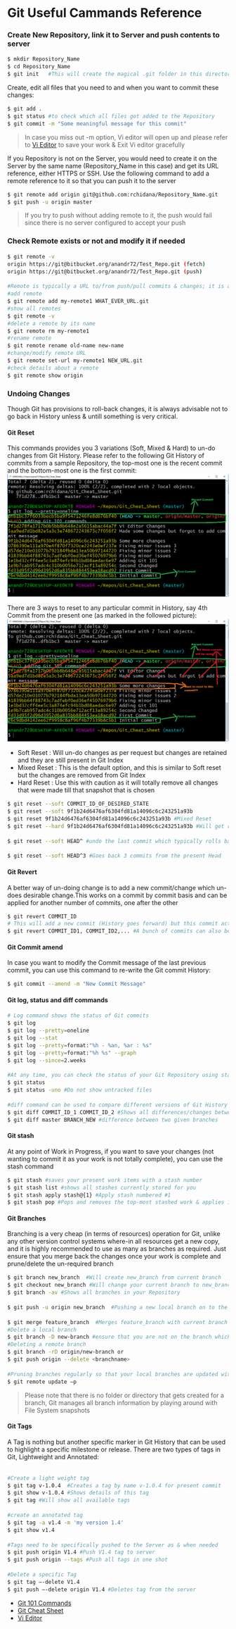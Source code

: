 # Git Useful Cammands Reference

### Create New Repository, link it to Server and push contents to server

```sh
$ mkdir Repository_Name
$ cd Repository_Name
$ git init   #This will create the magical .git folder in this directory
```
Create, edit all files that you need to and when you want to commit these changes:
```sh
$ git add .
$ git status #to check which all files got added to the Repository
$ git commit -m "Some meaningful message for this commit"
```
>In case you miss out -m option, Vi editor will open up and please refer to [Vi Editor](Vi.md) to save your work & Exit Vi editor gracefully

If you Repository is not on the Server, you would need to create it on the Server by the same name (Repository_Name in this case) and get its URL reference, either HTTPS or SSH. Use the following command to add a remote reference to it so that you can push it to the server
```sh
$ git remote add origin git@github.com:rchidana/Repository_Name.git
$ git push -u origin master
```
>If you try to push without adding remote to it, the push would fail since there is no server configured to accept your push

### Check Remote exists or not and modify it if needed
```sh
$ git remote -v
origin https://git@bitbucket.org/anandr72/Test_Repo.git (fetch)
origin https://git@bitbucket.org/anandr72/Test_Repo.git (push)

#Remote is typically a URL to/from push/pull commits & changes; it is a short unique name for the identifier
#add remote
$ git remote add my-remote1 WHAT_EVER_URL.git
#show all remotes
$ git remote -v
#delete a remote by its name
$ git remote rm my-remote1
#rename remote
$ git remote rename old-name new-name
#change/modify remote URL
$ git remote set-url my-remote1 NEW_URL.git
#check details about a remote
$ git remote show origin
```
### Undoing Changes
Though Git has provisions to roll-back changes, it is always advisable not to go back in History unless & untill something is very critical.

#### Git Reset
This commands provides you 3 variations (Soft, Mixed & Hard) to un-do changes from Git History. Please refer to the following Git History of commits from a sample Repository, the top-most one is the recent commit and the bottom-most one is the first commit:
![](images/Reset.png?raw=true)

There are 3 ways to reset to any particular commit in History, say 4th Commit from the present one (as marked in the followed picture):
![](images/Reset1.png?raw=true)
* Soft Reset : Will un-do changes as per request but changes are retained and they are still present in Git Index
* Mixed Reset : This is the default option, and this is similar to Soft reset but the changes are removed from Git Index
* Hard Reset : Use this with caution as it will totally remove all changes that were made till that snapshot that is chosen

```sh
$ git reset --soft COMMIT_ID_OF_DESIRED_STATE
$ git reset --soft 9f1b24d6476af6304fd81a14096c6c243251a93b
$ git reset 9f1b24d6476af6304fd81a14096c6c243251a93b #Mixed Reset
$ git reset --hard 9f1b24d6476af6304fd81a14096c6c243251a93b #Will get rid of all changes this commit

$ git reset --soft HEAD^ #undo the last commit which typically rolls back one commit from the HEAD

$ git reset --soft HEAD^3 #Goes back 3 commits from the present Head
```

#### Git Revert

A better way of un-doing change is to add a new commit/change which un-does desirable change.This works on a commit by commit basis and can be applied for another number of commits, one after the other
```sh
$ git revert COMMIT_ID
# This will add a new commit (History goes forward) but this commit actually removes the changes done in COMMIT_ID
$ git revert COMMIT_ID1, COMMIT_ID2,... #A bunch of commits can also be taken care of one after the other but use this with caution
```

#### Git Commit amend

In case you want to modify the Commit message of the last previous commit, you can use this command to re-write the Git commit History:
```sh
$ git commit --amend -m "New Commit Message"
```
#### Git log, status and diff commands
```sh
# Log command shows the status of Git commits
$ git log
$ git log --pretty=oneline
$ git log --stat
$ git log --pretty=format:"%h - %an, %ar : %s"
$ git log --pretty=format:"%h %s" --graph
$ git log --since=2.weeks

#At any time, you can check the status of your Git Repository using status command
$ git status
$ git status -uno #Do not show untracked files

#diff command can be used to compare different versions of Git History
$ git diff COMMIT_ID_1 COMMIT_ID_2 #Shows all differences/changes between 2 commits
$ git diff master BRANCH_NEW #difference between two given branches
```
#### Git stash
At any point of Work in Progress, if you want to save your changes (not wanting to commit it as your work is not totally complete), you can use the stash command

```sh
$ git stash #saves your present work items with a stash number
$ git stash list #shows all stashes currently stored for you
$ git stash apply stash@{1} #Apply stash numbered #1
$ git stash pop #Pops and removes the top-most stashed work & applies it
```
#### Git Branches
Branching is a very cheap (in terms of resources) operation for Git, unlike any other version control systems where-in all resources get a new copy, and it is highly recommended to use as many as branches as required. Just ensure that you merge back the changes once your work is complete and prune/delete the un-required branch

```sh
$ git branch new_branch  #Will create new_branch from current branch
$ git checkout new_branch #Will change your current branch to new_branch
$ git branch -av #Shows all branches in your Repository

$ git push -u origin new_branch  #Pushing a new local branch on to the server

$ git merge feature_branch  #Merges feature_branch with current branch
#Delete a local branch
$ git branch -D new-branch #ensure that you are not on the branch which you are trying to delete
#Deleting a remote branch
$ git branch -rD origin/new-branch or
$ git push origin --delete <branchname>

#Pruning branches regularly so that your local branches are updated with server
$ git remote update –p
```

>Please note that there is no folder or directory that gets created for a branch, Git manages all branch information by playing around with File System snapshots

#### Git Tags
A Tag is nothing but another specific marker in Git History that can be used to highlight a specific milestone or release. There are two types of tags in Git, Lightweight and Annotated:

```sh

#Create a light weight tag
$ git tag v-1.0.4  #Creates a tag by name v-1.0.4 for present commit
$ git show v-1.0.4 #Shows details of this tag
$ git tag #Will show all available tags

#create an annotated tag
$ git tag -a v1.4 -m 'my version 1.4'
$ git show v1.4

#Tags need to be specifically pushed to the Server as & when needed
$ git push origin V1.4 #Push V1.4 tag to server
$ git push origin --tags #Push all tags in one shot

#Delete a specific Tag
$ git tag –-delete V1.4 
$ git push –-delete origin V1.4 #Deletes tag from the server

```

* [Git 101 Commands](Git101.md) 
* [Git Cheat Sheet](README.md) 
* [Vi Editor](Vi.md) 